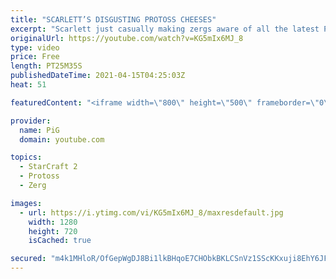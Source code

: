 ```yaml
---
title: "SCARLETT’S DISGUSTING PROTOSS CHEESES"
excerpt: "Scarlett just casually making zergs aware of all the latest Protoss dirty cheeses 🎤 More Pro SC2 Casts: https://www.youtube.com/playlist?list=PLFUDU8AOevUetBNFfypOKoKcE3BqgZdbt 🐷 Support PiG: https://www.pigstarcraft.com/support/ -- 🐖 Watch live on https://www.twitch.tv/x5_pig 🎓 For coaching inquiries"
originalUrl: https://youtube.com/watch?v=KG5mIx6MJ_8
type: video
price: Free
length: PT25M35S
publishedDateTime: 2021-04-15T04:25:03Z
heat: 51

featuredContent: "<iframe width=\"800\" height=\"500\" frameborder=\"0\" src=\"https://www.youtube.com/embed/KG5mIx6MJ_8\" allow=\"accelerometer; autoplay; encrypted-media; gyroscope; picture-in-picture\" allowfullscreen></iframe>"

provider:
  name: PiG
  domain: youtube.com

topics:
  - StarCraft 2
  - Protoss
  - Zerg

images:
  - url: https://i.ytimg.com/vi/KG5mIx6MJ_8/maxresdefault.jpg
    width: 1280
    height: 720
    isCached: true

secured: "m4k1MHloR/OfGepWgDJ8Bi1lkBHqoE7CHObkBKLCSnVz1SScKKxuji8EhY6JFRqHlClRzT4oltoCJHFb3JdE7uFh/M5Kiuzs7+Gnm35VQhLw0tfzbJdnNz+hxzINlsktK5ep3cLsuE37M8bZzgZ1/RFbZi74hBhsgsvpAS6+lehWuky2NsR+Pi/MO0LU7m2zCoS0aEVo2reE2m4eEdVIulhvS83CBYpD3/LlCYpNkOcBb7pPV/Qsy0TWmDHFGGG339QxZxvtIfcJnTDLlo7LYrKSEf/aSIfqR54lnB260iLWnFYJZl0XNrniHENJKiRXnHO9TiNtR782sq616xXsqAlpunLV6y5pk+SR8J2xcivqHRWakUvq4dr1GG5/ZUL2GRZvfHuFD8FEi+PTE7hzKhyUP1HSjRtsuMEOBFF9iGU=;cbGfTsCa7p8AfMnmbbjhRg=="
---
```


